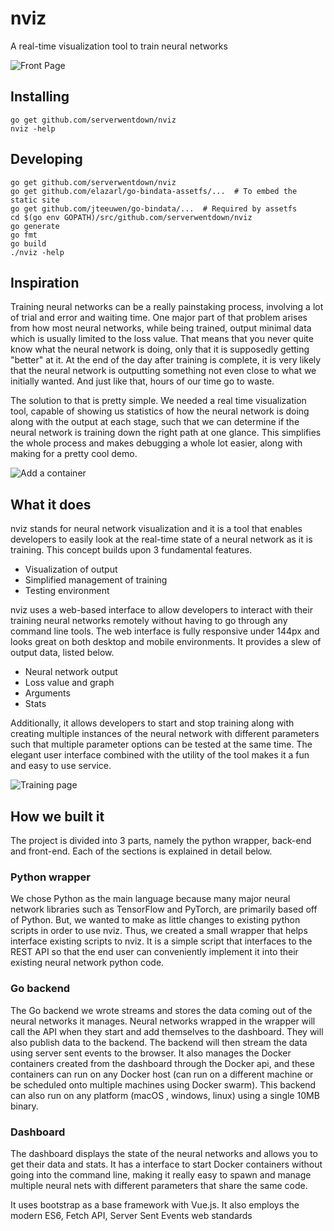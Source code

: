 
# nviz

A real-time visualization tool to train neural networks

![Front Page](images/1.jpg)

## Installing

```
go get github.com/serverwentdown/nviz
nviz -help
```

## Developing

```
go get github.com/serverwentdown/nviz
go get github.com/elazarl/go-bindata-assetfs/...  # To embed the static site
go get github.com/jteeuwen/go-bindata/...  # Required by assetfs
cd $(go env GOPATH)/src/github.com/serverwentdown/nviz
go generate
go fmt
go build
./nviz -help
```

## Inspiration

Training neural networks can be a really painstaking process, involving a lot of trial and error and waiting time. One major part of that problem arises from how most neural networks, while being trained, output minimal data which is usually limited to the loss value. That means that you never quite know what the neural network is doing, only that it is supposedly getting "better" at it. At the end of the day after training is complete, it is very likely that the neural network is outputting something not even close to what we initially wanted. And just like that, hours of our time go to waste.

The solution to that is pretty simple. We needed a real time visualization tool, capable of showing us statistics of how the neural network is doing along with the output at each stage, such that we can determine if the neural network is training down the right path at one glance. This simplifies the whole process and makes debugging a whole lot easier, along with making for a pretty cool demo.

![Add a container](images/2.jpg)

## What it does

nviz stands for neural network visualization and it is a tool that enables developers to easily look at the real-time state of a neural network as it is training. This concept builds upon 3 fundamental features.

* Visualization of output
* Simplified management of training
* Testing environment

nviz uses a web-based interface to allow developers to interact with their training neural networks remotely without having to go through any command line tools. The web interface is fully responsive under 144px and looks great on both desktop and mobile environments. It provides a slew of output data, listed below.

* Neural network output
* Loss value and graph
* Arguments
* Stats

Additionally, it allows developers to start and stop training along with creating multiple instances of the neural network with different parameters such that multiple parameter options can be tested at the same time. The elegant user interface combined with the utility of the tool makes it a fun and easy to use service.

![Training page](images/3.jpg)

## How we built it

The project is divided into 3 parts, namely the python wrapper, back-end and front-end. Each of the sections is explained in detail below.

### Python wrapper

We chose Python as the main language because many major neural network libraries such as TensorFlow and PyTorch, are primarily based off of Python. But, we wanted to make as little changes to existing python scripts in order to use nviz. Thus, we created a small wrapper that helps interface existing scripts to nviz. It is a simple script that interfaces to the REST API so that the end user can conveniently implement it into their existing neural network python code.

### Go backend

The Go backend we wrote streams and stores the data coming out of the neural networks it manages. Neural networks wrapped in the wrapper will call the API when they start and add themselves to the dashboard. They will also publish data to the backend. The backend will then stream the data using server sent events to the browser. It also manages the Docker containers created from the dashboard through the Docker api, and these containers can run on any Docker host (can run on a different machine or be scheduled onto multiple machines using Docker swarm). This backend can also run on any platform (macOS , windows, linux) using a single 10MB binary.

### Dashboard

The dashboard displays the state of the neural networks and allows you to get their data and stats. It has a interface to start Docker containers without going into the command line, making it really easy to spawn and manage multiple neural nets with different parameters that share the same code.

It uses bootstrap as a base framework with Vue.js. It also employs the modern ES6, Fetch API, Server Sent Events web standards

